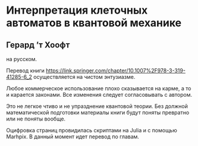 # Интерпретация клеточных автоматов в квантовой механике
## Герард ’т Хоофт
на русском.

Перевод книги https://link.springer.com/chapter/10.1007%2F978-3-319-41285-6_2 осуществляется на чистом энтузиазме.

Любое коммерческое использование плохо сказывается на карме, а то и карается законами. Все изменения следует согласовывать с автором.

Это не легкое чтиво и не упразднение квантовой теории. Без должной математической подготовки материалы книги будут поняты превратно или не поняты вообще. 

Оцифровка страниц провидилась скриптами на Julia и с помощью Marhpix. В данный момент идет перевод по главам.
